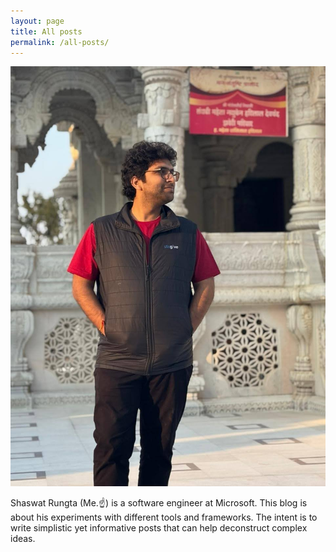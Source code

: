 ```yaml
---
layout: page
title: All posts
permalink: /all-posts/
---
```


<div class="p-round-image-container">
  <img src ="/assets/images/about/Shaswat-1.jpg" class="p-round-image" />
</div>  

Shaswat Rungta (Me.☝️) is a software engineer at Microsoft. This blog is about his experiments with different tools and frameworks.
  The intent is to write simplistic yet informative posts that can help deconstruct complex ideas.
